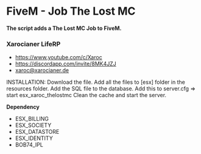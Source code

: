 # FiveM - Job The Lost MC

**The script adds a The Lost MC Job to FiveM.**

### **Xarocianer LifeRP**
- https://www.youtube.com/c/Xaroc
- https://discordapp.com/invite/8MK4JZJ
- xaroc@xarocianer.de

INSTALLATION:
Download the file.
Add all the files to [esx] folder in the resources folder.
Add the SQL file to the database.
Add this to server.cfg => start esx_xaroc_thelostmc
Clean the cache and start the server.

**Dependency** 
- ESX_BILLING
- ESX_SOCIETY
- ESX_DATASTORE
- ESX_IDENTITY
- BOB74_IPL